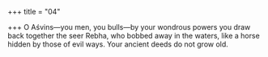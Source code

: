 +++
title = "04"

+++
O Aśvins—you men, you bulls—by your wondrous powers you draw  back together the seer Rebha, who bobbed away in the waters,
like a horse hidden by those of evil ways. Your ancient deeds do not  grow old.